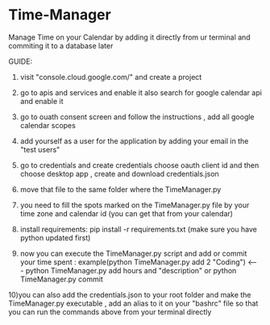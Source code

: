 # Time-Manager
Manage Time on your Calendar by adding it directly from ur terminal and commiting it to a database later

GUIDE:

1) visit "console.cloud.google.com/" and create a project

2) go to apis and services and enable it also search for google calendar api and enable it

3) go to ouath consent screen and follow the instructions , add all google calendar scopes

4) add yourself as a user for the application by adding your email in the "test users"

5) go to credentials and create credentials choose oauth client id and then choose desktop app , create and download credentials.json


6) move that file to the same folder where the TimeManager.py 

7) you need to fill the spots marked on the TimeManager.py file by your time zone and calendar id (you can get that from your calendar)


8) install requirements: pip install -r requirements.txt (make sure you have python updated first)


9) now you can execute the TimeManager.py script and add or commit your time spent : example(python TimeManager.py  add 2 "Coding") <--- python TimeManager.py add hours and "description" or python TimeManager.py commit


10)you can also add the credentials.json to your root folder and make the TimeManager.py  executable , add an alias to it on your "bashrc" file so that you can run the commands above from your terminal directly 


